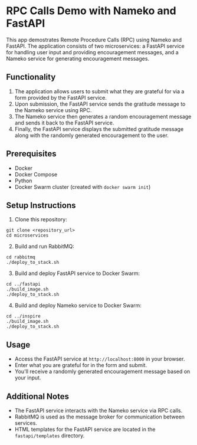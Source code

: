 # RPC Calls Demo with Nameko and FastAPI

This app demostrates Remote Procedure Calls (RPC) using Nameko and FastAPI. The application consists of two microservices: a FastAPI service for handling user input and providing encouragement messages, and a Nameko service for generating encouragement messages.

## Functionality

1. The application allows users to submit what they are grateful for via a form provided by the FastAPI service.
2.  Upon submission, the FastAPI service sends the gratitude message to the Nameko service using RPC. 
3. The Nameko service then generates a random encouragement message and sends it back to the FastAPI service.
4.  Finally, the FastAPI service displays the submitted gratitude message along with the randomly generated encouragement to the user.


## Prerequisites

- Docker
- Docker Compose
- Python
- Docker Swarm cluster (created with `docker swarm init`)

## Setup Instructions

1. Clone this repository:

```
git clone <repository_url>
cd microservices
```

2. Build and run RabbitMQ:

```
cd rabbitmq
./deploy_to_stack.sh
```

3. Build and deploy FastAPI service to Docker Swarm:

```
cd ../fastapi
./build_image.sh
./deploy_to_stack.sh
```

4. Build and deploy Nameko service to Docker Swarm:

```
cd ../inspire
./build_image.sh
./deploy_to_stack.sh
```

## Usage

- Access the FastAPI service at `http://localhost:8000` in your browser.
- Enter what you are grateful for in the form and submit.
- You'll receive a randomly generated encouragement message based on your input.

## Additional Notes

- The FastAPI service interacts with the Nameko service via RPC calls.
- RabbitMQ is used as the message broker for communication between services.
- HTML templates for the FastAPI service are located in the `fastapi/templates` directory.